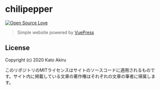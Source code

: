 # chilipepper

[![Open Source Love](https://badges.frapsoft.com/os/v1/open-source-150x25.png?v=103)](#)

> Simple website powered by [VuePress](https://vuepress.vuejs.org/) 

## License

Copyright (c) 2020 Kato Akiru

このリポジトリのMITライセンスはサイトのソースコードに適用されるものです。サイト内に掲載している文章の著作権はそれぞれの文章の筆者に帰属します。
